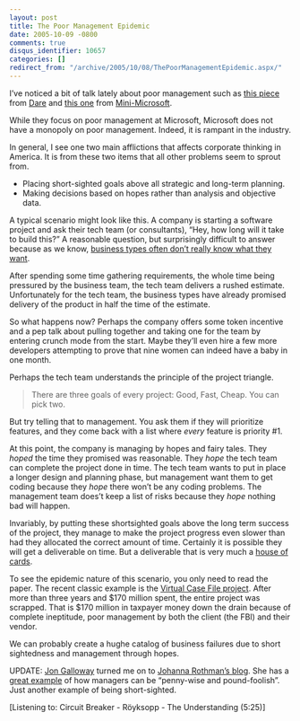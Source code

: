 ```yaml
---
layout: post
title: The Poor Management Epidemic
date: 2005-10-09 -0800
comments: true
disqus_identifier: 10657
categories: []
redirect_from: "/archive/2005/10/08/ThePoorManagementEpidemic.aspx/"
---
```


I’ve noticed a bit of talk lately about poor management such as [this
piece](http://www.25hoursaday.com/weblog/PermaLink.aspx?guid=3dddf724-6a1a-4991-9486-b76564d19280)
from [Dare](http://www.25hoursaday.com/weblog/) and [this
one](http://minimsft.blogspot.com/2005/10/middle-managers-bureaucracy-and-no.html)
from [Mini-Microsoft](http://minimsft.blogspot.com/).

While they focus on poor management at Microsoft, Microsoft does not
have a monopoly on poor management. Indeed, it is rampant in the
industry.

In general, I see one two main afflictions that affects corporate
thinking in America. It is from these two items that all other problems
seem to sprout from.

-   Placing short-sighted goals above all strategic and long-term
    planning.
-   Making decisions based on hopes rather than analysis and objective
    data.

A typical scenario might look like this. A company is starting a
software project and ask their tech team (or consultants), “Hey, how
long will it take to build this?” A reasonable question, but
surprisingly difficult to answer because as we know, [business types
often don’t really know what they
want](https://haacked.com/archive/2004/08/04/878.aspx).

After spending some time gathering requirements, the whole time being
pressured by the business team, the tech team delivers a rushed
estimate. Unfortunately for the tech team, the business types have
already promised delivery of the product in half the time of the
estimate.

So what happens now? Perhaps the company offers some token incentive and
a pep talk about pulling together and taking one for the team by
entering crunch mode from the start. Maybe they’ll even hire a few more
developers attempting to prove that nine women can indeed have a baby in
one month.

Perhaps the tech team understands the principle of the project triangle.

> There are three goals of every project: Good, Fast, Cheap. You can
> pick two.

But try telling that to management. You ask them if they will prioritize
features, and they come back with a list where *every* feature is
priority \#1.

At this point, the company is managing by hopes and fairy tales. They
*hoped* the time they promised was reasonable. They *hope* the tech team
can complete the project done in time. The tech team wants to put in
place a longer design and planning phase, but management want them to
get coding because they *hope* there won’t be any coding problems. The
management team does’t keep a list of risks because they *hope* nothing
bad will happen.

Invariably, by putting these shortsighted goals above the long term
success of the project, they manage to make the project progress even
slower than had they allocated the correct amount of time. Certainly it
is possible they will get a deliverable on time. But a deliverable that
is very much a [house of
cards](https://haacked.com/archive/2005/09/24/10336.aspx).

To see the epidemic nature of this scenario, you only need to read the
paper. The recent classic example is the [Virtual Case File
project](http://www.spectrum.ieee.org/sep05/1682). After more than three
years and \$170 million spent, the entire project was scrapped. That is
\$170 million in taxpayer money down the drain because of complete
ineptitude, poor management by both the client (the FBI) and their
vendor.

We can probably create a hughe catalog of business failures due to short
sightedness and management through hopes.

UPDATE: [Jon Galloway](http://weblogs.asp.net/jgalloway/) turned me on
to [Johanna Rothman’s blog](http://www.jrothman.com/weblog/). She has a
[great
example](http://www.jrothman.com/weblog/2005/09/tracking-licenses-as-way-of-tracking.html)
of how managers can be “penny-wise and pound-foolish”. Just another
example of being short-sighted.

[Listening to: Circuit Breaker - Röyksopp - The Understanding (5:25)]

